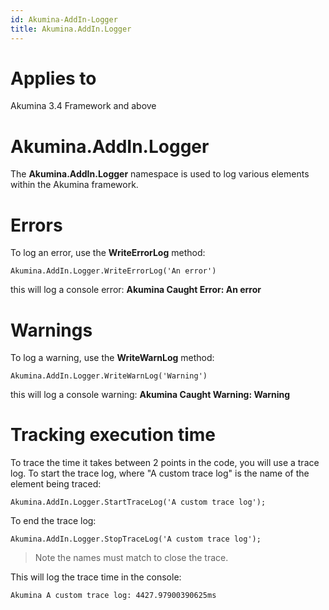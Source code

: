 ```yaml
---
id: Akumina-AddIn-Logger
title: Akumina.AddIn.Logger
---
```


# Applies to
Akumina 3.4 Framework and above

# Akumina.AddIn.Logger
The **Akumina.AddIn.Logger** namespace is used to log various elements within the Akumina framework.

# Errors
To log an error, use the **WriteErrorLog** method:

    Akumina.AddIn.Logger.WriteErrorLog('An error')

this will log a console error: **Akumina Caught Error:  An error**

# Warnings
To log a warning, use the **WriteWarnLog** method:

    Akumina.AddIn.Logger.WriteWarnLog('Warning')

this will log a console warning: **Akumina Caught Warning:  Warning**

# Tracking execution time
To trace the time it takes between 2 points in the code, you will use a trace log. To start the trace log, where "A custom trace log" is the name of the element being traced:

    Akumina.AddIn.Logger.StartTraceLog('A custom trace log');

To end the trace log:

    Akumina.AddIn.Logger.StopTraceLog('A custom trace log');

> Note the names must match to close the trace.

This will log the trace time in the console:

    Akumina A custom trace log: 4427.97900390625ms